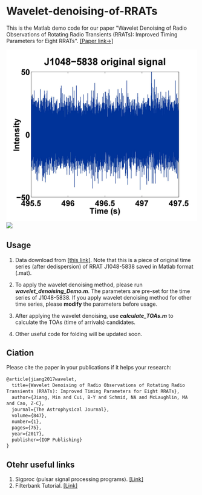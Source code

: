 # Wavelet-denoising-of-RRATs
This is the Matlab demo code for our paper "Wavelet Denoising of Radio Observations of Rotating Radio Transients (RRATs): Improved Timing Parameters for Eight RRATs". [[Paper link->]](https://iopscience.iop.org/article/10.3847/1538-4357/aa88c3/meta)

<img src="/results/J1047.jpg">

<img src="../results/J1047W.jpg">

## Usage
1. Data download from [[this link]](https://drive.google.com/file/d/1trgLGdYNPTRcK-kyXcFxP81g96QXzict/view?usp=sharing). Note that this is a piece of original time series (after dedispersion) of RRAT J1048-5838 saved in Matlab format (.mat).

2. To apply the wavelet denoising method, please run **_wavelet_denoising_Demo.m_**. The parameters are pre-set for the time series of J1048-5838. If you apply wavelet denoising method for other time series, please **modify** the parameters before usage. 

3. After applying the wavelet denoising, use **_calculate_TOAs.m_** to calculate the TOAs (time of arrivals) candidates.

4. Other useful code for folding will be updated soon.

## Ciation
Please cite the paper in your publications if it helps your research:
```
@article{jiang2017wavelet,
  title={Wavelet Denoising of Radio Observations of Rotating Radio Transients (RRATs): Improved Timing Parameters for Eight RRATs},
  author={Jiang, Min and Cui, B-Y and Schmid, NA and McLaughlin, MA and Cao, Z-C},
  journal={The Astrophysical Journal},
  volume={847},
  number={1},
  pages={75},
  year={2017},
  publisher={IOP Publishing}
}
```

## Otehr useful links
1. Sigproc (pulsar signal processing programs). [[Link]](http://sigproc.sourceforge.net/)
2. Filterbank Tutorial. [[Link]](https://github.com/UCBerkeleySETI/breakthrough/blob/master/GBT/filterbank_tutorial/Filterbank%20Tutorial%20(public).ipynb)
